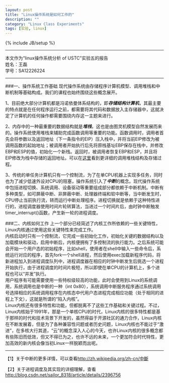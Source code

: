 ```yaml
---
layout: post
title: "Linux操作系统是如何工作的"
description: ""
category: "Linux Class Experiments"
tags: [实验, linux]
---
```

{% include JB/setup %}

---

本文作为“linux操作系统分析 of USTC”实验五的报告    
姓名：王磊  
学号：SA12226224  

---

###一、操作系统工作基础
现代操作系统由存储程序计算机模型、调用堆栈和中断机制等基础构成。我们的课程也始终围绕这些概念展开。  

1、目前绝大部分计算机都是冯诺依曼体系结构的，即***存储结构计算机***，其最主要的特点就是在任何程序运行之前，都需要将其代码和数据放入主存储器中，这就决定了计算机的任何操作都需要围绕内存这一主题来进行。  

2、内存中的一种最重要的数据结构就是***堆栈***，这也是由图灵机模型自然发展而来的。操作系统使用堆栈来辅助完成函数调用等重要的功能。函数调用时，调用者首先会将参数以及返回地址（下一条指令的EIP）压入栈中，并将当前EIP修改为被调用函数的起始地址；被调用者开始执行后先将原栈基址EBP保存在栈中，并修改EBP和ESP的值，初始化一个新栈。返回时，被调用者恢复EBP和ESP，并且将EIP修改为栈中存储的返回地址。可以在[这里](http://en.wikipedia.org/wiki/Call_stack)看到更详细的调用堆栈结构及存储过程。  

3、传统的单任务计算机只有一个控制流，为了在单CPU机器上实现多任务，同时也为了减少低速外设对CPU的阻塞，操作系统引入了***中断***的概念。现代操作系统中包括进程切换、系统调用、设备驱动等重要组成部分都依赖于中断机制。中断有多种类型，如可屏蔽中断、非屏蔽中断、处理器终端和软中断等，当中断发生时，CPU停止当前执行流，转而运行中断处理程序。进程切换就是依赖于这种特性进行的，进程调度器使用时间片轮转算法，当进过一个时间片后，由时钟中断触发timer_interrupt()函数，产生新一轮的进程调度。  

  
###二、内核如何工作
上一个部分已经简述了内核工作所依赖的一些关键特性，Linux内核通过使用这些关键特性来完成工作。  
内核启动时只有一个控制流，它完成一些初始化工作，初始化关键的数据结构以及加载模块和驱动，启用中断后，内核便拥有了多控制流的执行能力。之后系统可能会开始一个用户态的初始程序，比如shell，使用者在shell中输入一些命令后，系统运行对应的程序，首先fork一个shell进程，然后使用exec加载新程序代码，将新进程加入到进程调度队列中，进程调度器在相应的时钟中断发生后挑选一个进程开始执行，由于进程调度的时间片极短，所以即使在单CPU的计算机上，多个进程也可以“并发”执行。  
用户程序有可能需要使用一些特权级较高的功能，此时会使用到Linux的系统调用，系统调用也是中断的一种（int 0x80），系统调用中断服务程序通过系统调用号选择相应的系统调用程序在内核态中代用户态进程完成相应功能（处于相同的进程上下文），这就是所谓的“陷入内核”。  
Linux内核还有很多特性和功能，但都脱离不了这些工作基础和关键过程。不过，Linux内核始于1991年，那是一个单核CPU的时代，Linux内核的很多特性都是基于那样的时代和技术背景下开发的，虽然得益于开源社区的通力合作，Linux内核在不断发展着，但是为了各种兼容性问题或者历史问题，Linux内核也不能过于“激进”，在多核大行其道，“云”的概念深入人心的今天，也许Linux内核的很多概念都有些陈旧而低效，但又不得已为之，也许不远的未来，一个更加符合时代特性，更加高效的新内核会像当初Linux一样脱颖而出呢。   

---
【1】关于中断的更多详情，可以查看<http://zh.wikipedia.org/zh-cn/中斷>  

【2】关于进程调度及其实现的详细理解，查看  
<http://blog.csdn.net/sailor_8318/article/details/2396756>